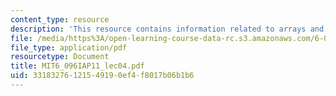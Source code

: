 ```yaml
---
content_type: resource
description: 'This resource contains information related to arrays and strings. '
file: /media/https%3A/open-learning-course-data-rc.s3.amazonaws.com/6-096-introduction-to-c-january-iap-2011/33183276121549190ef4f8017b06b1b6_MIT6_096IAP11_lec04.pdf
file_type: application/pdf
resourcetype: Document
title: MIT6_096IAP11_lec04.pdf
uid: 33183276-1215-4919-0ef4-f8017b06b1b6
---
```


